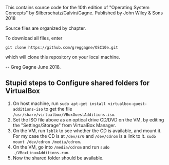 This contains source code for the 10th edition of
"Operating System Concepts" by Silberschatz/Galvin/Gagne.
Published by John Wiley & Sons 2018

Source files are organized by chapter. 

To download all files, enter

    git clone https://github.com/greggagne/OSC10e.git

which will clone this repository on your local machine.

-- Greg Gagne June 2018.

## Stupid steps to Configure shared folders for VirtualBox

1. On host machine, run `sudo apt-get install virtualbox-guest-additions-iso` to get
the file `/usr/share/virtualbox/VBoxGuestAdditions.iso`.
2. Set the ISO file above as an optical drive CD/DVD on the VM, by editing the "Settings/Storage"
from VirtualBox Manager.
3. On the VM, run `lsblk` to see whether the CD is available, and mount it.
For my case the CD is at `/dev/sr0` and `/dev/cdrom` is a link to it.
`sudo mount /dev/cdrom /media/cdrom`.
4. On the VM, go into `/media/cdrom` and run `sudo ./VBoxLinuxAdditions.run`.
5. Now the shared folder should be available.
